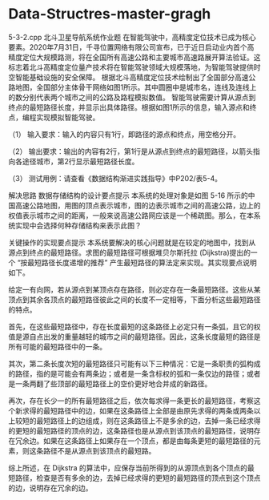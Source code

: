 # Data-Structres-master-gragh
5-3-2.cpp 北斗卫星导航系统作业题
在智能驾驶中，高精度定位技术已成为核心要素。2020年7月31日，千寻位置网络有限公司宣布，已于近日启动业内首个高精度定位大规模路测，将在全国所有高速公路和主要城市高速路展开算法验证。这标志着北斗高精度定位量产技术将在智能驾驶领域大规模落地，为智能驾驶提供时空智能基础设施的安全保障。
根据北斗高精度定位技术绘制出了全国部分高速公路地图，全国部分主体骨干网络如图1所示。其中圆圈中是城市名，连线及连线上的数分别代表两个城市之间的公路及路程模拟数值。
智能驾驶需要计算从源点到终点的最短路径长度，并显示出具体路径。根据如图1所示的信息，输入源点和终点，编程实现模拟智能驾驶。

（1） 输入要求：输入的内容只有1行，即路径的源点和终点，用空格分开。

（2） 输出要求：输出的内容有2行，第1行是从源点到终点的最短路径，以箭头指向各途径城市，第2行显示最短路径长度。

（3） 测试用例：请查看《数据结构渐进实践指导》中P202/表5-4。

解决思路
数据存储结构的设计要点提示
本系统的处理对象是如图 5-16 所示的中国高速公路地图，用图的顶点表示城市，图的边表示城市之间的高速公路，边上的权值表示城市之间的距离，一般来说高速公路网应该是一个稀疏图。那么，在本系统实现中会选择何种存储结构来表示此图？

关键操作的实现要点提示
本系统要解决的核心问题就是在较定的地图中，找到从源点到终点的最短路径。求图的最短路径可根据堆贝尔斯托拉 (Dijkstra)提出的一个 “按最短路径长度递增的推荐” 产生最短路径的算法定来实现。其实现要点说明如下。

给定一有向网，若从源点到某顶点存在路径，则必定存在一条最短路径。这些从某顶点到其余各顶点的最短路径彼此之间的长度不一定相等，下面分析这些最短路径的特点。

首先，在这些最短路径中，存在长度最短的这条路径上必定只有一条弧，且它的权值是源自点出发的重量越轻的城市之间的最短路径。因此，这条长度最短的路径是所有可能的最短路径中的一条。

其次，第二条长度次短的最短路径只可能有以下三种情况：它是一条职责的弧构成的路径，指的是可能会有两条边；或者是一条含标权的弧和一条仅边的路径；或者是一条两翻了些顶部的最短路径上的空价更好地合并成的新路径。

再次，存在长少一的所有最短路径之后，依次每求得一条更长的最短路径，考察这个新求得的最短路径中的边，如果在这条路径上全部是由原先求得的两条或两条以上较短的最短路径上的边组成，则在这条路径上不是多余的边，去掉一条已经求得的更短的最短路径的顶点的边，这条路径也是从源点到该顶点的最短路径，说明存在冗余边。如果在这条路径上如果存在一个顶点，都是由每条更短的最短路径的元素，则这条路径不是从源点到该顶点的最短路。

综上所述，在 Dijkstra 的算法中，应保存当前所得到的从源顶点到各个顶点的最短路径，检查是否有多余的边，去掉已经求得的更短的最短路径的顶点到这个顶点的边，说明存在冗余的边。
